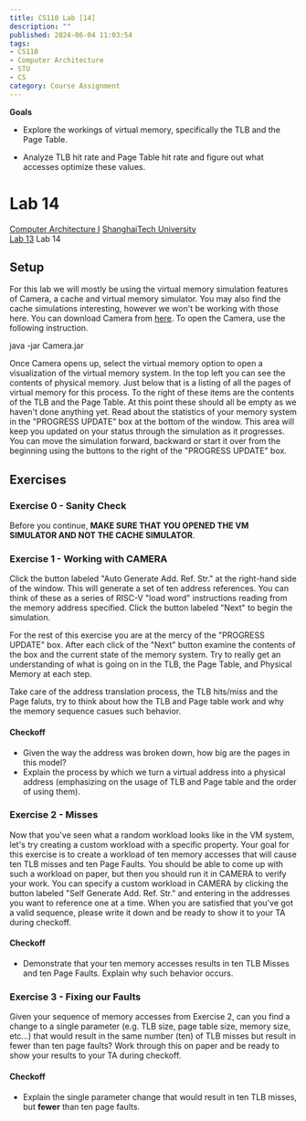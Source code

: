 ```yaml
---
title: CS110 Lab [14]
description: ""
published: 2024-06-04 11:03:54
tags:
- CS110
- Computer Architecture
- STU
- CS
category: Course Assignment
---
```



**Goals**
- Explore the workings of virtual memory, specifically the TLB and the Page Table.

- Analyze TLB hit rate and Page Table hit rate and figure out what accesses optimize these values.


<!--more-->


# Lab 14

[Computer Architecture I](https://toast-lab.sist.shanghaitech.edu.cn/courses/CS110@ShanghaiTech/Spring-2024/index.html) [ShanghaiTech University](http://www.shanghaitech.edu.cn/)  
[Lab 13](https://toast-lab.sist.shanghaitech.edu.cn/courses/CS110@ShanghaiTech/Spring-2024/labs/Lab13/lab13.html) Lab 14


## Setup

For this lab we will mostly be using the virtual memory simulation features of Camera, a cache and virtual memory simulator. You may also find the cache simulations interesting, however we won't be working with those here. You can download Camera from [here](https://toast-lab.sist.shanghaitech.edu.cn/courses/CS110@ShanghaiTech/Spring-2024/labs/Lab14/Camera.jar). To open the Camera, use the following instruction.

java -jar Camera.jar

Once Camera opens up, select the virtual memory option to open a visualization of the virtual memory system. In the top left you can see the contents of physical memory. Just below that is a listing of all the pages of virtual memory for this process. To the right of these items are the contents of the TLB and the Page Table. At this point these should all be empty as we haven't done anything yet. Read about the statistics of your memory system in the "PROGRESS UPDATE" box at the bottom of the window. This area will keep you updated on your status through the simulation as it progresses. You can move the simulation forward, backward or start it over from the beginning using the buttons to the right of the "PROGRESS UPDATE" box.

## Exercises

### Exercise 0 - Sanity Check

Before you continue, **MAKE SURE THAT YOU OPENED THE VM SIMULATOR AND NOT THE CACHE SIMULATOR**.

### Exercise 1 - Working with CAMERA

Click the button labeled "Auto Generate Add. Ref. Str." at the right-hand side of the window. This will generate a set of ten address references. You can think of these as a series of RISC-V "load word" instructions reading from the memory address specified. Click the button labeled "Next" to begin the simulation.

For the rest of this exercise you are at the mercy of the "PROGRESS UPDATE" box. After each click of the "Next" button examine the contents of the box and the current state of the memory system. Try to really get an understanding of what is going on in the TLB, the Page Table, and Physical Memory at each step.

Take care of the address translation process, the TLB hits/miss and the Page faluts, try to think about how the TLB and Page table work and why the memory sequence casues such behavior.

#### Checkoff

- Given the way the address was broken down, how big are the pages in this model?
- Explain the process by which we turn a virtual address into a physical address (emphasizing on the usage of TLB and Page table and the order of using them).

### Exercise 2 - Misses

Now that you've seen what a random workload looks like in the VM system, let's try creating a custom workload with a specific property. Your goal for this exercise is to create a workload of ten memory accesses that will cause ten TLB misses and ten Page Faults. You should be able to come up with such a workload on paper, but then you should run it in CAMERA to verify your work. You can specify a custom workload in CAMERA by clicking the button labeled "Self Generate Add. Ref. Str." and entering in the addresses you want to reference one at a time. When you are satisfied that you've got a valid sequence, please write it down and be ready to show it to your TA during checkoff.

#### Checkoff

- Demonstrate that your ten memory accesses results in ten TLB Misses and ten Page Faults. Explain why such behavior occurs.

### Exercise 3 - Fixing our Faults

Given your sequence of memory accesses from Exercise 2, can you find a change to a single parameter (e.g. TLB size, page table size, memory size, etc...) that would result in the same number (ten) of TLB misses but result in fewer than ten page faults? Work through this on paper and be ready to show your results to your TA during checkoff.

#### Checkoff

- Explain the single parameter change that would result in ten TLB misses, but **fewer** than ten page faults.
